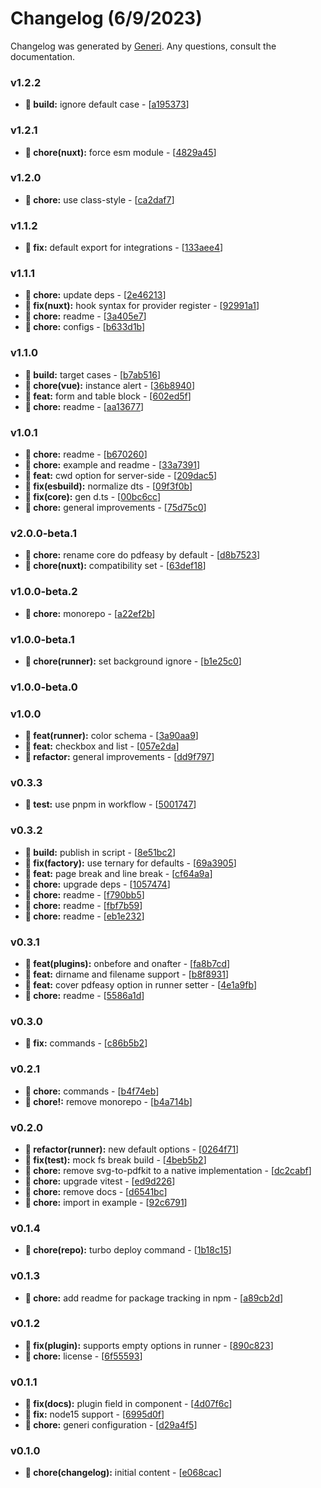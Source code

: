 # Changelog (6/9/2023)

Changelog was generated by [Generi](https://github.com/betterwrite/generi). Any questions, consult the documentation.

### v1.2.2

* **📐 build:** ignore default case - [[a195373](https://github.com/betterwrite/pdfeasy/commit/a195373)]

### v1.2.1

* **🚧 chore(nuxt):** force esm module - [[4829a45](https://github.com/betterwrite/pdfeasy/commit/4829a45)]

### v1.2.0

* **🚧 chore:** use class-style - [[ca2daf7](https://github.com/betterwrite/pdfeasy/commit/ca2daf7)]

### v1.1.2

* **🔧 fix:** default export for integrations - [[133aee4](https://github.com/betterwrite/pdfeasy/commit/133aee4)]

### v1.1.1

* **🚧 chore:** update deps - [[2e46213](https://github.com/betterwrite/pdfeasy/commit/2e46213)]
* **🔧 fix(nuxt):** hook syntax for provider register - [[92991a1](https://github.com/betterwrite/pdfeasy/commit/92991a1)]
* **🚧 chore:** readme - [[3a405e7](https://github.com/betterwrite/pdfeasy/commit/3a405e7)]
* **🚧 chore:** configs - [[b633d1b](https://github.com/betterwrite/pdfeasy/commit/b633d1b)]

### v1.1.0

* **📐 build:** target cases - [[b7ab516](https://github.com/betterwrite/pdfeasy/commit/b7ab516)]
* **🚧 chore(vue):** instance alert - [[36b8940](https://github.com/betterwrite/pdfeasy/commit/36b8940)]
* **🎉 feat:** form and table block - [[602ed5f](https://github.com/betterwrite/pdfeasy/commit/602ed5f)]
* **🚧 chore:** readme - [[aa13677](https://github.com/betterwrite/pdfeasy/commit/aa13677)]

### v1.0.1

* **🚧 chore:** readme - [[b670260](https://github.com/betterwrite/pdfeasy/commit/b670260)]
* **🚧 chore:** example and readme - [[33a7391](https://github.com/betterwrite/pdfeasy/commit/33a7391)]
* **🎉 feat:** cwd option for server-side - [[209dac5](https://github.com/betterwrite/pdfeasy/commit/209dac5)]
* **🔧 fix(esbuild):** normalize dts - [[09f3f0b](https://github.com/betterwrite/pdfeasy/commit/09f3f0b)]
* **🔧 fix(core):** gen d.ts - [[00bc6cc](https://github.com/betterwrite/pdfeasy/commit/00bc6cc)]
* **🚧 chore:** general improvements - [[75d75c0](https://github.com/betterwrite/pdfeasy/commit/75d75c0)]

### v2.0.0-beta.1

* **🚧 chore:** rename core do pdfeasy by default - [[d8b7523](https://github.com/betterwrite/pdfeasy/commit/d8b7523)]
* **🚧 chore(nuxt):** compatibility set - [[63def18](https://github.com/betterwrite/pdfeasy/commit/63def18)]

### v1.0.0-beta.2

* **🚧 chore:** monorepo - [[a22ef2b](https://github.com/betterwrite/pdfeasy/commit/a22ef2b)]

### v1.0.0-beta.1

* **🚧 chore(runner):** set background ignore - [[b1e25c0](https://github.com/betterwrite/pdfeasy/commit/b1e25c0)]

### v1.0.0-beta.0


### v1.0.0

* **🎉 feat(runner):** color schema - [[3a90aa9](https://github.com/betterwrite/pdfeasy/commit/3a90aa9)]
* **🎉 feat:** checkbox and list - [[057e2da](https://github.com/betterwrite/pdfeasy/commit/057e2da)]
* **🚩 refactor:** general improvements - [[dd9f797](https://github.com/betterwrite/pdfeasy/commit/dd9f797)]

### v0.3.3

* **🔧 test:** use pnpm in workflow - [[5001747](https://github.com/betterwrite/pdfeasy/commit/5001747)]

### v0.3.2

* **📐 build:** publish in script - [[8e51bc2](https://github.com/betterwrite/pdfeasy/commit/8e51bc2)]
* **🔧 fix(factory):** use ternary for defaults - [[69a3905](https://github.com/betterwrite/pdfeasy/commit/69a3905)]
* **🎉 feat:** page break and line break - [[cf64a9a](https://github.com/betterwrite/pdfeasy/commit/cf64a9a)]
* **🚧 chore:** upgrade deps - [[1057474](https://github.com/betterwrite/pdfeasy/commit/1057474)]
* **🚧 chore:** readme - [[f790bb5](https://github.com/betterwrite/pdfeasy/commit/f790bb5)]
* **🚧 chore:** readme - [[fbf7b59](https://github.com/betterwrite/pdfeasy/commit/fbf7b59)]
* **🚧 chore:** readme - [[eb1e232](https://github.com/betterwrite/pdfeasy/commit/eb1e232)]

### v0.3.1

* **🎉 feat(plugins):** onbefore and onafter - [[fa8b7cd](https://github.com/betterwrite/pdfeasy/commit/fa8b7cd)]
* **🎉 feat:** dirname and filename support - [[b8f8931](https://github.com/betterwrite/pdfeasy/commit/b8f8931)]
* **🎉 feat:** cover pdfeasy option in runner setter - [[4e1a9fb](https://github.com/betterwrite/pdfeasy/commit/4e1a9fb)]
* **🚧 chore:** readme - [[5586a1d](https://github.com/betterwrite/pdfeasy/commit/5586a1d)]

### v0.3.0

* **🔧 fix:** commands - [[c86b5b2](https://github.com/betterwrite/pdfeasy/commit/c86b5b2)]

### v0.2.1

* **🚧 chore:** commands - [[b4f74eb](https://github.com/betterwrite/pdfeasy/commit/b4f74eb)]
* **🚧 chore!:** remove monorepo - [[b4a714b](https://github.com/betterwrite/pdfeasy/commit/b4a714b)]

### v0.2.0

* **🚩 refactor(runner):** new default options - [[0264f71](https://github.com/betterwrite/pdfeasy/commit/0264f71)]
* **🔧 fix(test):** mock fs break build - [[4beb5b2](https://github.com/betterwrite/pdfeasy/commit/4beb5b2)]
* **🚧 chore:** remove svg-to-pdfkit to a native implementation - [[dc2cabf](https://github.com/betterwrite/pdfeasy/commit/dc2cabf)]
* **🚧 chore:** upgrade vitest - [[ed9d226](https://github.com/betterwrite/pdfeasy/commit/ed9d226)]
* **🚧 chore:** remove docs - [[d6541bc](https://github.com/betterwrite/pdfeasy/commit/d6541bc)]
* **🚧 chore:** import in example - [[92c6791](https://github.com/betterwrite/pdfeasy/commit/92c6791)]

### v0.1.4

* **🚧 chore(repo):** turbo deploy command - [[1b18c15](https://github.com/betterwrite/pdfeasy/commit/1b18c15)]

### v0.1.3

* **🚧 chore:** add readme for package tracking in npm - [[a89cb2d](https://github.com/betterwrite/pdfeasy/commit/a89cb2d)]

### v0.1.2

* **🔧 fix(plugin):** supports empty options in runner - [[890c823](https://github.com/betterwrite/pdfeasy/commit/890c823)]
* **🚧 chore:** license - [[6f55593](https://github.com/betterwrite/pdfeasy/commit/6f55593)]

### v0.1.1

* **🔧 fix(docs):** plugin field in component - [[4d07f6c](https://github.com/betterwrite/pdfeasy/commit/4d07f6c)]
* **🔧 fix:** node15 support - [[6995d0f](https://github.com/betterwrite/pdfeasy/commit/6995d0f)]
* **🚧 chore:** generi configuration - [[d29a4f5](https://github.com/betterwrite/pdfeasy/commit/d29a4f5)]

### v0.1.0

* **🚧 chore(changelog):** initial content - [[e068cac](https://github.com/betterwrite/pdfeasy/commit/e068cac)]
